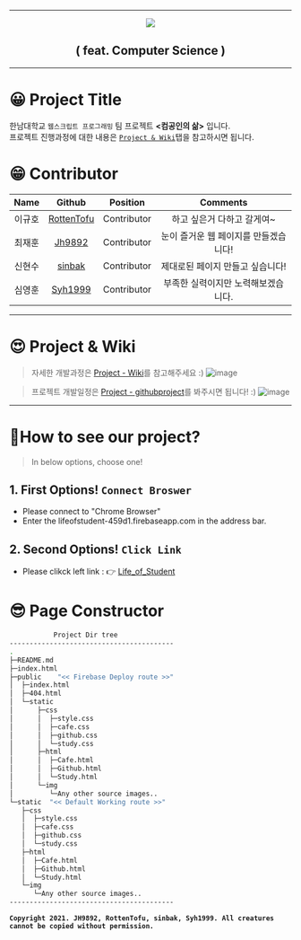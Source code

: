 ___  

<div align="center">
  <img src="./static/img/logo.png">
  <h2><b>( feat. Computer Science )</b></h2>
</div>

___  
# 😀 Project Title
  한남대학교 `웹스크립트 프로그래밍` 팀 프로젝트 **<컴공인의 삶>** 입니다.  
  프로젝트 진행과정에 대한 내용은 [`Project & Wiki`](https://github.com/JH9892/Life_of_Student#-project--wiki)탭을 참고하시면 됩니다.

# 😁 Contributor
| **Name** | **Github** | **Position** | **Comments** |
|:--------:|:-------:|:-------:|:-------:|
|이규호|[RottenTofu](https://github.com/RottenTofu)| Contributor | 하고 싶은거 다하고 갈게여~ |
|최재훈|[Jh9892](https://github.com/JH9892)| Contributor | 눈이 즐거운 웹 페이지를 만들겠습니다! |
|신현수|[sinbak](https://github.com/sinbak)| Contributor | 제대로된 페이지 만들고 싶습니다!|
|심영훈|[Syh1999](https://github.com/Syh1999)| Contributor | 부족한 실력이지만 노력해보겠습니다.|

___  
# 😍 Project & Wiki
> 자세한 개발과정은 [Project - Wiki](https://github.com/JH9892/Life_of_Student/wiki)를 참고해주세요 :)
![image](https://user-images.githubusercontent.com/32566767/120707230-08498680-c4f5-11eb-8098-405b3ec54853.png)

> 프로젝트 개발일정은 [Project - githubproject](https://github.com/JH9892/Life_of_Student/projects/1)를 봐주시면 됩니다! :)
![image](https://user-images.githubusercontent.com/32566767/120707466-5199d600-c4f5-11eb-96a4-7c9088b9e6fe.png)

___
# 🤩How to see our project?
> In below options, choose one!
## 1. First Options! `Connect Broswer`
  - Please connect to "Chrome Browser"
  - Enter the lifeofstudent-459d1.firebaseapp.com in the address bar.

## 2. Second Options! `Click Link`
  - Please clikck left link : 👉 [Life_of_Student](lifeofstudent-459d1.firebaseapp.com)
# 😎 Page Constructor
```bash
           Project Dir tree
-----------------------------------------
.
├─README.md
├─index.html
├─public    "<< Firebase Deploy route >>" 
│  ├─index.html
│  ├─404.html
│  └─static
│      ├─css
│      │  ├─style.css
│      │  ├─cafe.css
│      │  ├─github.css
│      │  └─study.css
│      ├─html
│      │  ├─Cafe.html
│      │  ├─Github.html
│      │  └─Study.html
│      └─img
│         └─Any other source images..
└─static  "<< Default Working route >>" 
   ├─css
   │  ├─style.css
   │  ├─cafe.css
   │  ├─github.css
   │  └─study.css
   ├─html
   │  ├─Cafe.html
   │  ├─Github.html
   │  └─Study.html
   └─img
      └─Any other source images..
-----------------------------------------
```

**`Copyright 2021. JH9892, RottenTofu, sinbak, Syh1999. All creatures cannot be copied without permission.`**
